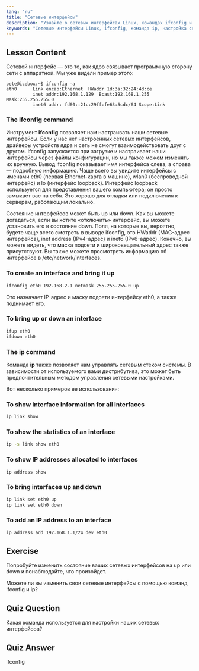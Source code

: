 ```yaml
---
lang: "ru"
title: "Сетевые интерфейсы"
description: "Узнайте о сетевых интерфейсах Linux, командах ifconfig и ip. Поймите, как настраивать и управлять сетевыми параметрами. Начните свой путь в сетевых технологиях Linux!"
keywords: "Сетевые интерфейсы Linux, ifconfig, команда ip, настройка сети, сети Linux, для начинающих, учебник, руководство"
---
```


## Lesson Content

Сетевой интерфейс — это то, как ядро связывает программную сторону сети с аппаратной. Мы уже видели пример этого:

```plaintext
pete@icebox:~$ ifconfig -a
eth0      Link encap:Ethernet  HWaddr 1d:3a:32:24:4d:ce
          inet addr:192.168.1.129  Bcast:192.168.1.255  Mask:255.255.255.0
          inet6 addr: fd60::21c:29ff:fe63:5cdc/64 Scope:Link
```

### The ifconfig command

Инструмент **ifconfig** позволяет нам настраивать наши сетевые интерфейсы. Если у нас нет настроенных сетевых интерфейсов, драйверы устройств ядра и сеть не смогут взаимодействовать друг с другом. Ifconfig запускается при загрузке и настраивает наши интерфейсы через файлы конфигурации, но мы также можем изменять их вручную. Вывод ifconfig показывает имя интерфейса слева, а справа — подробную информацию. Чаще всего вы увидите интерфейсы с именами eth0 (первая Ethernet-карта в машине), wlan0 (беспроводной интерфейс) и lo (интерфейс loopback). Интерфейс loopback используется для представления вашего компьютера; он просто замыкает вас на себя. Это хорошо для отладки или подключения к серверам, работающим локально.

Состояние интерфейсов может быть up или down. Как вы можете догадаться, если вы хотите «отключить» интерфейс, вы можете установить его в состояние down. Поля, на которые вы, вероятно, будете чаще всего смотреть в выводе ifconfig, это HWaddr (MAC-адрес интерфейса), inet address (IPv4-адрес) и inet6 (IPv6-адрес). Конечно, вы можете видеть, что маска подсети и широковещательный адрес также присутствуют. Вы также можете просмотреть информацию об интерфейсе в /etc/network/interfaces.

### To create an interface and bring it up

```bash
ifconfig eth0 192.168.2.1 netmask 255.255.255.0 up
```

Это назначает IP-адрес и маску подсети интерфейсу eth0, а также поднимает его.

### To bring up or down an interface

```bash
ifup eth0
ifdown eth0
```

### The ip command

Команда **ip** также позволяет нам управлять сетевым стеком системы. В зависимости от используемого вами дистрибутива, это может быть предпочтительным методом управления сетевыми настройками.

Вот несколько примеров ее использования:

### To show interface information for all interfaces

```bash
ip link show
```

### To show the statistics of an interface

```bash
ip -s link show eth0
```

### To show IP addresses allocated to interfaces

```bash
ip address show
```

### To bring interfaces up and down

```bash
ip link set eth0 up
ip link set eth0 down
```

### To add an IP address to an interface

```bash
ip address add 192.168.1.1/24 dev eth0
```

## Exercise

Попробуйте изменить состояние ваших сетевых интерфейсов на up или down и понаблюдайте, что произойдет.

Можете ли вы изменить свои сетевые интерфейсы с помощью команд ifconfig и ip?

## Quiz Question

Какая команда используется для настройки наших сетевых интерфейсов?

## Quiz Answer

ifconfig
